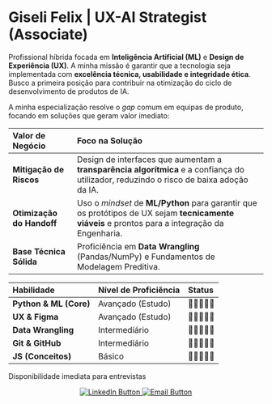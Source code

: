 #  Giseli Felix | UX-AI Strategist (Associate) 

Profissional híbrida focada em **Inteligência Artificial (ML)** e **Design de Experiência (UX)**. A minha missão é garantir que a tecnologia seja implementada com **excelência técnica, usabilidade e integridade ética**. Busco a primeira posição para contribuir na otimização do ciclo de desenvolvimento de produtos de IA.


A minha especialização resolve o *gap* comum em equipas de produto, focando em soluções que geram valor imediato:

| Valor de Negócio | Foco na Solução |
| :--- | :--- |
| **Mitigação de Riscos** | Design de interfaces que aumentam a **transparência algorítmica** e a confiança do utilizador, reduzindo o risco de baixa adoção da IA. |
| **Otimização do Handoff** | Uso o *mindset* de **ML/Python** para garantir que os protótipos de UX sejam **tecnicamente viáveis** e prontos para a integração da Engenharia. |
| **Base Técnica Sólida** | Proficiência em **Data Wrangling** (Pandas/NumPy) e Fundamentos de Modelagem Preditiva. |


| Habilidade | Nível de Proficiência | Status|
| :--- | :--- | :--- |
| **Python & ML (Core)** | Avançado (Estudo) | 💜💜💜💜🤍 |
| **UX & Figma** | Avançado (Estudo) | 💜💜💜💜🤍 |
| **Data Wrangling** | Intermediário | 💜💜💜🤍🤍 |
| **Git & GitHub** | Intermediário | 💜💜💜🤍🤍 |
| **JS (Conceitos)** | Básico | 💜💜🤍🤍🤍 |

Disponibilidade imediata para entrevistas 

<p align="center">
  <a href="[(https://www.linkedin.com/in/giseli-felix-1a6aa525a/)]">
    <img src="https://img.shields.io/badge/LinkedIn-4A235A?style=for-the-badge&logo=linkedin&logoColor=EBEBD3" alt="LinkedIn Button"/>
  </a>
  <a href="mailto:giseli2025@gmail.com">
    <img src="https://img.shields.io/badge/Email-8E44AD?style=for-the-badge&logo=gmail&logoColor=EBEBD3" alt="Email Button"/>
  </a>
</p>
